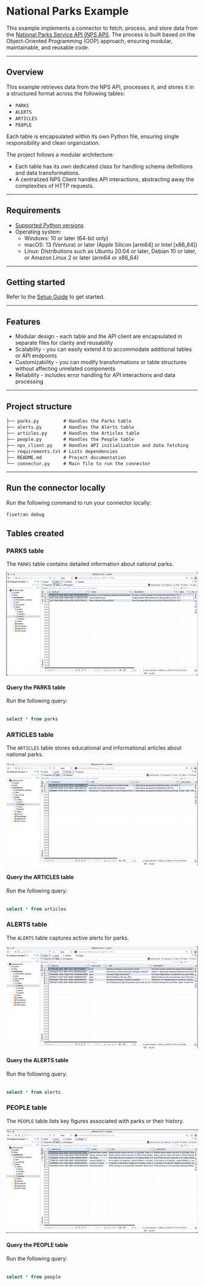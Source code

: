 # National Parks Example

This example implements a connector to fetch, process, and store data from the [National Parks Service API (NPS API)](https://www.nps.gov/subjects/developer/index.htm). The process is built based on the Object-Oriented Programming (OOP) approach, ensuring modular, maintainable, and reusable code. 

---

## Overview

This example retrieves data from the NPS API, processes it, and stores it in a structured format across the following tables:  
- `PARKS`
- `ALERTS`
- `ARTICLES`
- `PEOPLE`

Each table is encapsulated within its own Python file, ensuring single responsibility and clean organization.

The project follows a modular architecture:
- Each table has its own dedicated class for handling schema definitions and data transformations.
- A centralized NPS Client handles API interactions, abstracting away the complexities of HTTP requests.

---

## Requirements

* [Supported Python versions](https://github.com/fivetran/fivetran_connector_sdk/blob/main/README.md#requirements)   
* Operating system:
  * Windows: 10 or later (64-bit only)
  * macOS: 13 (Ventura) or later (Apple Silicon [arm64] or Intel [x86_64])
  * Linux: Distributions such as Ubuntu 20.04 or later, Debian 10 or later, or Amazon Linux 2 or later (arm64 or x86_64)

---

## Getting started

Refer to the [Setup Guide](https://fivetran.com/docs/connectors/connector-sdk/setup-guide) to get started.

---

## Features

- Modular design - each table and the API client are encapsulated in separate files for clarity and reusability
- Scalability - you can easily extend it to accommodate additional tables or API endpoints
- Customizability - you can modify transformations or table structures without affecting unrelated components
- Reliability - includes error handling for API interactions and data processing

---

## Project structure

```plaintext
├── parks.py         # Handles the Parks table
├── alerts.py        # Handles the Alerts table
├── articles.py      # Handles the Articles table
├── people.py        # Handles the People table
├── nps_client.py    # Handles API initialization and data fetching
├── requirements.txt # Lists dependencies
├── README.md        # Project documentation
└── connector.py     # Main file to run the connector
```

---

## Run the connector locally

Run the following command to run your connector locally:

```bash
fivetran debug 
```

## Tables created

### PARKS table

The `PARKS` table contains detailed information about national parks.

![PARKS](images/Parks.png "Parks Table in DB")

#### Query the PARKS table

Run the following query:

```sql

select * from parks

```

### ARTICLES table

The `ARTICLES` table stores educational and informational articles about national parks.

![Articles](images/Articles.png "Articles Table in DB")

#### Query the ARTICLES table

Run the following query:

```sql

select * from articles

```

### ALERTS table

The `ALERTS` table captures active alerts for parks.

![Alerts](images/Alerts.png "Alerts Table in DB")


#### Query the ALERTS table

Run the following query:

```sql

select * from alerts

```
### PEOPLE table

The `PEOPLE` table lists key figures associated with parks or their history.

![PEOPLE](images/People.png "People Table in DB")


#### Query the PEOPLE table

Run the following query:

```sql

select * from people

```



